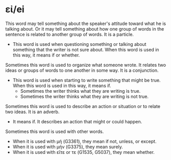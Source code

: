 # εἰ/ei
This word may tell something about the speaker's attitude toward what he is talking about. Or it may tell something about how one group of words in the sentence is related to another group of words. It is a particle.

* This word is used when questioning something or talking about something that the writer is not sure about. When this word is used in this way, it means if or whether. 

Sometimes this word is used to organize what someone wrote. It relates two ideas or groups of words to one another in some way. It is a conjunction.

* This word is used when starting to write something that might be true. When this word is used in this way, it means if.
    * Sometimes the writer thinks what they are writing is true.
    * Sometimes the writer thinks what they are writing is not true. 

Sometimes this word is used to describe an action or situation or to relate two ideas. It is an adverb.

* It means if. It describes an action that might or could happen. 

Sometimes this word is used with other words.

* When it is used with μή (G3361), they mean if not, unless, or except. 
* When it is used with μήν (G3375), they mean surely. 
* When it is used with εἴτε or τε (G1535, G5037), they mean whether.

